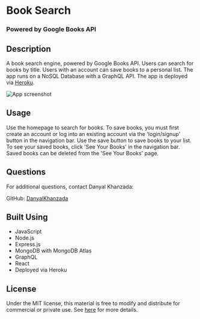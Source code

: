 # Book Search 

### Powered by Google Books API

## Description
A book search engine, powered by Google Books API. Users can search for books by title. Users with an account can save books to a personal list. The app runs on a NoSQL Database with a GraphQL API. 
The app is deployed via [Heroku](https://vast-crag-11502.herokuapp.com/). 

![App screenshot](./img/book-search-screenshot.png)

## Usage
Use the homepage to search for books. To save books, you must first create an account or log into an existing account via the 'login/signup' button in the navigation bar. Use the save button to save books to your list. To see your saved books, click 'See Your Books' in the navigation bar. Saved books can be deleted from the 'See Your Books' page.

## Questions
For additional questions, contact Danyal Khanzada:

GitHub: [DanyalKhanzada](https://github.com/DanyalKhanzada)

## Built Using
- JavaScript
- Node.js
- Express.js
- MongoDB with MongoDB Atlas
- GraphQL
- React
- Deployed via Heroku

## License
Under the MIT license, this material is free to modify and distribute for commercial or private use. See [here](https://opensource.org/licenses/MIT) for more details.
